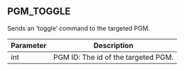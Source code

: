 ## PGM_TOGGLE

Sends an ‘toggle’ command to the targeted PGM.


| Parameter | Description |
| --- | --- |
| int | PGM ID: The id of the targeted PGM. |

